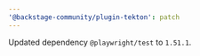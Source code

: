```yaml
---
'@backstage-community/plugin-tekton': patch
---
```


Updated dependency `@playwright/test` to `1.51.1`.

